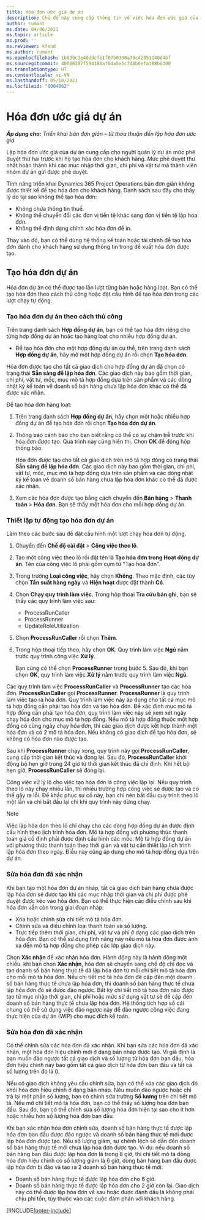 ```yaml
---
title: Hóa đơn ước giá dự án
description: Chủ đề này cung cấp thông tin về việc hóa đơn ước giá của dự án trong Project Operations.
author: rumant
ms.date: 04/06/2021
ms.topic: article
ms.prod: ''
ms.reviewer: kfend
ms.author: rumant
ms.openlocfilehash: 1b839c3e40ddcfe1f07b0330a78c42851140d4bf
ms.sourcegitcommit: 40f68387f594180af64a5e5c748b6efa188bd300
ms.translationtype: HT
ms.contentlocale: vi-VN
ms.lasthandoff: 05/10/2021
ms.locfileid: "6004062"
---
```

# <a name="proforma-project-pnvoices"></a>Hóa đơn ước giá dự án

_**Áp dụng cho:** Triển khai bản đơn giản – từ thỏa thuận đến lập hóa đơn ước giá_

Lập hóa đơn ước giá của dự án cung cấp cho người quản lý dự án mức phê duyệt thứ hai trước khi họ tạo hóa đơn cho khách hàng. Mức phê duyệt thứ nhất hoàn thành khi các mục nhập thời gian, chi phí và vật tư mà thành viên nhóm dự án gửi được phê duyệt.

Tính năng triển khai Dynamics 365 Project Operations bản đơn giản không được thiết kế để tạo hóa đơn cho khách hàng. Danh sách sau đây cho thấy lý do tại sao không thể tạo hóa đơn:

- Không chứa thông tin thuế.
- Không thể chuyển đổi các đơn vị tiền tệ khác sang đơn vị tiền tệ lập hóa đơn.
- Không thể định dạng chính xác hóa đơn để in.

Thay vào đó, bạn có thể dùng hệ thống kế toán hoặc tài chính để tạo hóa đơn dành cho khách hàng sử dụng thông tin trong đề xuất hóa đơn được tạo.

## <a name="creating-project-invoices"></a>Tạo hóa đơn dự án

Hóa đơn dự án có thể được tạo lần lượt từng bản hoặc hàng loạt. Bạn có thể tạo hóa đơn theo cách thủ công hoặc đặt cấu hình để tạo hóa đơn trong các lượt chạy tự động.

### <a name="manually-create-project-invoices"></a>Tạo hóa đơn dự án theo cách thủ công 

Trên trang danh sách **Hợp đồng dự án**, bạn có thể tạo hóa đơn riêng cho từng hợp đồng dự án hoặc tạo hàng loạt cho nhiều hợp đồng dự án.

   - Để tạo hóa đơn cho một hợp đồng dự án cụ thể, trên trang danh sách **Hợp đồng dự án**, hãy mở một hợp đồng dự án rồi chọn **Tạo hóa đơn**.

   Hóa đơn được tạo cho tất cả giao dịch cho hợp đồng dự án đã chọn có trạng thái **Sẵn sàng để lập hóa đơn**. Các giao dịch này bao gồm thời gian, chi phí, vật tư, mốc, mục mô tả hợp đồng dựa trên sản phẩm và các dòng nhật ký kế toán về doanh số bán hàng chưa lập hóa đơn khác có thể đã được xác nhận.

Để tạo hóa đơn hàng loạt:

1. Trên trang danh sách **Hợp đồng dự án**, hãy chọn một hoặc nhiều hợp đồng dự án để tạo hóa đơn rồi chọn **Tạo hóa đơn dự án**.
2. Thông báo cảnh báo cho bạn biết rằng có thể có sự chậm trễ trước khi hóa đơn được tạo. Quá trình này cũng hiển thị. Chọn **OK** để đóng hộp thông báo.

   Hóa đơn được tạo cho tất cả giao dịch trên mô tả hợp đồng có trạng thái **Sẵn sàng để lập hóa đơn**. Các giao dịch này bao gồm thời gian, chi phí, vật tư, mốc, mục mô tả hợp đồng dựa trên sản phẩm và các dòng nhật ký kế toán về doanh số bán hàng chưa lập hóa đơn khác có thể đã được xác nhận.

3. Xem các hóa đơn được tạo bằng cách chuyển đến **Bán hàng** \> **Thanh toán** \> **Hóa đơn**. Bạn sẽ thấy một hóa đơn cho mỗi hợp đồng dự án.

### <a name="set-up-automated-creation-of-project-invoices"></a>Thiết lập tự động tạo hóa đơn dự án 

Làm theo các bước sau để đặt cấu hình một lượt chạy hóa đơn tự động.

1. Chuyển đến **Chế độ cài đặt** \> **Công việc theo lô**.
2. Tạo một công việc theo lô rồi đặt tên là **Tạo hóa đơn trong Hoạt động dự án**. Tên của công việc lô phải gồm cụm từ "Tạo hóa đơn".
3. Trong trường **Loại công việc**, hãy chọn **Không**. Theo mặc định, các tùy chọn **Tần suất hàng ngày** và **Hiện hoạt** được đặt thành **Có**.
4. Chọn **Chạy quy trình làm việc**. Trong hộp thoại **Tra cứu bản ghi**, bạn sẽ thấy các quy trình làm việc sau:

    - ProcessRunCaller
    - ProcessRunner
    - UpdateRoleUtilization

5. Chọn **ProcessRunCaller** rồi chọn **Thêm**.
6. Trong hộp thoại tiếp theo, hãy chọn **OK**. Quy trình làm việc **Ngủ** nằm trước quy trình công việc **Xử lý**.

    Bạn cũng có thể chọn **ProcessRunner** trong bước 5. Sau đó, khi bạn chọn **OK**, quy trình làm việc **Xử lý** nằm trước quy trình làm việc **Ngủ**.

Các quy trình làm việc **ProcessRunCaller** và **ProcessRunner** tạo các hóa đơn. **ProcessRunCaller** gọi **ProcessRunner**. **ProcessRunner** là quy trình làm việc tạo ra hóa đơn. Quy trình làm việc này áp dụng cho tất cả mục mô tả hợp đồng cần phải tạo hóa đơn và tạo hóa đơn. Để xác định mục mô tả hợp đồng cần phải tạo hóa đơn, quy trình làm việc này sẽ xem xét ngày chạy hóa đơn cho mục mô tả hợp đồng. Nếu mô tả hợp đồng thuộc một hợp đồng có cùng ngày chạy hóa đơn, thì các giao dịch được kết hợp thành một hóa đơn và có 2 mô tả hóa đơn. Nếu không có giao dịch để tạo hóa đơn, sẽ không có hóa đơn nào được tạo.

Sau khi **ProcessRunner** chạy xong, quy trình này gọi **ProcessRunCaller**, cung cấp thời gian kết thúc và đóng lại. Sau đó, **ProcessRunCaller** khởi động bộ hẹn giờ trong 24 giờ từ thời gian kết thúc đã chỉ định. Khi hết bộ hẹn giờ, **ProcessRunCaller** sẽ đóng lại.

Công việc xử lý lô cho việc tạo hóa đơn là công việc lặp lại. Nếu quy trình theo lô này chạy nhiều lần, thì nhiều trường hợp công việc sẽ được tạo và có thể gây ra lỗi. Để khắc phục sự cố này, bạn chỉ nên bắt đầu quy trình theo lô một lần và chỉ bắt đầu lại chỉ khi quy trình này dừng chạy.

> [!NOTE]
> Việc lập hóa đơn theo lô chỉ chạy cho các dòng hợp đồng dự án được định cấu hình theo lịch trình hóa đơn. Mô tả hợp đồng với phương thức thanh toán giá cố định phải được định cấu hình các mốc. Mô tả hợp đồng dự án với phương thức thanh toán theo thời gian và vật tư cần thiết lập lịch trình lập hóa đơn theo ngày. Điều này cũng áp dụng cho mô tả hợp đồng dựa trên dự án.      
 
### <a name="edit-a-draft-invoice"></a>Sửa hóa đơn đã xác nhận

Khi bạn tạo một hóa đơn dự án nháp, tất cả giao dịch bán hàng chưa được lập hóa đơn sẽ được tạo khi các mục nhập thời gian và chi phí được phê duyệt được kéo vào hóa đơn. Bạn có thể thực hiện các điều chỉnh sau khi hóa đơn vẫn còn trong giai đoạn nháp:

- Xóa hoặc chỉnh sửa chi tiết mô tả hóa đơn.
- Chỉnh sửa và điều chỉnh loại thanh toán và số lượng.
- Trực tiếp thêm thời gian, chi phí, vật tư và phí ở dạng các giao dịch trên hóa đơn. Bạn có thể sử dụng tính năng này nếu mô tả hóa đơn được ánh xạ đến mô tả hợp đồng cho phép các lớp giao dịch này.

Chọn **Xác nhận** để xác nhận hóa đơn. Hành động này là hành động một chiều. khi bạn chọn **Xác nhận**, hóa đơn sẽ chuyển sang chế độ chỉ đọc và tạo doanh số bán hàng thực tế đã lập hóa đơn từ mỗi chi tiết mô tả hóa đơn cho mỗi mô tả hóa đơn. Nếu chi tiết mô tả hóa đơn đề cập đến một doanh số bán hàng thực tế chưa lập hóa đơn, thì doanh số bán hàng thực tế chưa lập hóa đơn đó sẽ được đảo ngược. Bất kỳ chi tiết mô tả hóa đơn nào được tạo từ mục nhập thời gian, chi phí hoặc mức sử dụng vật tư sẽ đề cập đến doanh số bán hàng thực tế chưa lập hóa đơn. Hệ thống tích hợp sổ cái chung có thể sử dụng việc đảo ngược này để đảo ngược công việc đang thực hiện của dự án (WIP) cho mục đích kế toán.

### <a name="correct-a-confirmed-invoice"></a>Sửa hóa đơn đã xác nhận

Có thể chỉnh sửa các hóa đơn đã xác nhận. Khi bạn sửa các hóa đơn đã xác nhận, một hóa đơn hiệu chỉnh mới ở dạng bản nháp được tạo. Vì giả định là bạn muốn đảo ngược tất cả giao dịch và số lượng từ hóa đơn ban đầu, hóa đơn hiệu chỉnh này bao gồm tất cả giao dịch từ hóa đơn ban đầu và tất cả số lượng trên đó là 0.

Nếu có giao dịch không yêu cầu chỉnh sửa, bạn có thể xóa các giao dịch đó khỏi hóa đơn hiệu chỉnh ở dạng bản nháp. Nếu muốn đảo ngược hoặc chỉ trả lại một phần số lượng, bạn có chỉnh sửa trường **Số lượng** trên chi tiết mô tả. Nếu mở chi tiết mô tả hóa đơn, bạn có thể thấy số lượng hóa đơn ban đầu. Sau đó, bạn có thể chỉnh sửa số lượng hóa đơn hiện tại sao cho ít hơn hoặc nhiều hơn số lượng hóa đơn ban đầu.

Khi bạn xác nhận hóa đơn chỉnh sửa, doanh số bán hàng thực tế được lập hóa đơn ban đầu được đảo ngược và doanh số bán hàng thực tế mới được lập hóa đơn được tạo. Nếu số lượng giảm, sự chênh lệch sẽ dẫn đến doanh số bán hàng thực tế mới chưa lập hóa đơn được tạo. Ví dụ: nếu doanh số bán hàng ban đầu được lập hóa đơn là trong 8 giờ, thì chi tiết mô tả dòng hóa đơn hiệu chỉnh có số lượng giảm là 6 giờ, dòng bán hàng ban đầu được lập hóa đơn bị đảo và tạo ra 2 doanh số bán hàng thực tế mới:

- Doanh số bán hàng thực tế được lập hóa đơn cho 6 giờ.
- Doanh số bán hàng thực tế được lập hóa đơn cho 2 giờ còn lại. Giao dịch này có thể được lập hóa đơn về sau hoặc được đánh dấu là không phải chịu phí tổn, tùy thuộc vào các cuộc đàm phán với khách hàng.



[!INCLUDE[footer-include](../../includes/footer-banner.md)]
